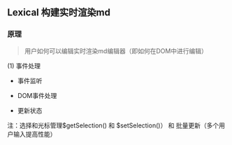 ## Lexical 构建实时渲染md

### 原理

> 用户如何可以编辑实时渲染md编辑器（即如何在DOM中进行编辑）

(1) 事件处理

- 事件监听

- DOM事件处理

- 更新状态

注：选择和光标管理$getSelection() 和 $setSelection()） 和 批量更新（多个用户输入提高性能）



